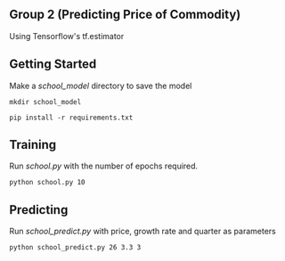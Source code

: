 Group 2 (Predicting Price of Commodity)
--------------
Using Tensorflow's tf.estimator

Getting Started
--------------
Make a *school_model* directory to save the model

    mkdir school_model

    pip install -r requirements.txt

Training
--------------
Run *school.py* with the number of epochs required.

    python school.py 10

Predicting
--------------

Run *school_predict.py* with price, growth rate and quarter as parameters

    python school_predict.py 26 3.3 3


